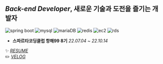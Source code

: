 ## *Back-end Developer*, 새로운 기술과 도전을 즐기는 개발자
![spring boot](https://img.shields.io/badge/-Spring%20Boot-6DB33F?logo=springboot&logoColor=white)
![mysql](https://img.shields.io/badge/-MySQL-4479A1?logo=mysql&logoColor=white)
![mariaDB](https://img.shields.io/badge/-MariaDB-003545?logo=mariadb&logoColor=white)
![redis](https://img.shields.io/badge/-Redis-DC382D?logo=redis&logoColor=white)
![ec2](https://img.shields.io/badge/-Amazon%20EC2-FF9900?logo=amazonec2&logoColor=white)
![rds](https://img.shields.io/badge/-Amazon%20RDS-527FFF?logo=amazonrds&logoColor=white)





* **스파르타코딩클럽 항해99 8기** <I>22.07.04 ~ 22.10.14</I> 





✨  <I>[RESUME](https://www.notion.so/f6f37c45b77b45e89da7cdce08e4e739)</I>      
✏️  <I>[VELOG](https://velog.io/@jinu0729)</I>
